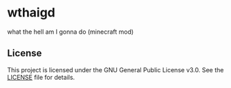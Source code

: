 # wthaigd
what the hell am I gonna do (minecraft mod)

## License
This project is licensed under the GNU General Public License v3.0. See the [LICENSE](./LICENSE) file for details.
